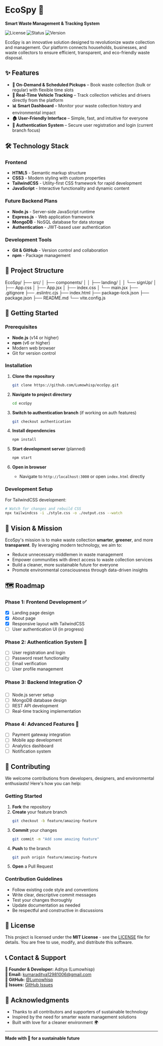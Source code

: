 # EcoSpy 🌱

**Smart Waste Management & Tracking System**

![License](https://img.shields.io/badge/license-MIT-blue.svg)
![Status](https://img.shields.io/badge/status-in%20development-yellow.svg)
![Version](https://img.shields.io/badge/version-1.0.0-green.svg)

EcoSpy is an innovative solution designed to revolutionize waste collection and management. Our platform connects households, businesses, and waste collectors to ensure efficient, transparent, and eco-friendly waste disposal.

## ✨ Features

- **🚛 On-Demand & Scheduled Pickups** – Book waste collection (bulk or regular) with flexible time slots
- **📍 Real-Time Vehicle Tracking** – Track collection vehicles and drivers directly from the platform
- **📊 Smart Dashboard** – Monitor your waste collection history and environmental impact
- **🏠 User-Friendly Interface** – Simple, fast, and intuitive for everyone
- **🔐 Authentication System** – Secure user registration and login (current branch focus)

## 🛠️ Technology Stack

### Frontend

- **HTML5** - Semantic markup structure
- **CSS3** - Modern styling with custom properties
- **TailwindCSS** - Utility-first CSS framework for rapid development
- **JavaScript** - Interactive functionality and dynamic content

### Future Backend Plans

- **Node.js** - Server-side JavaScript runtime
- **Express.js** - Web application framework
- **MongoDB** - NoSQL database for data storage
- **Authentication** - JWT-based user authentication

### Development Tools

- **Git & GitHub** - Version control and collaboration
- **npm** - Package management

## 📁 Project Structure

EcoSpy/
├── src/
│   ├── components/
│   │   ├── landing/
│   │   └── signUp/
│   ├── App.css
│   ├── App.jsx
│   ├── index.css
│   └── main.jsx
├── .gitignore
├── .eslintrc.cjs
├── index.html
├── package-lock.json
├── package.json
├── README.md
└── vite.config.js

## 🚀 Getting Started

### Prerequisites

- **Node.js** (v14 or higher)
- **npm** (v6 or higher)
- Modern web browser
- Git for version control

### Installation

1. **Clone the repository**

   ```bash
   git clone https://github.com/Lumowhisp/ecoSpy.git
   ```

2. **Navigate to project directory**

   ```bash
   cd ecoSpy
   ```

3. **Switch to authentication branch** (if working on auth features)

   ```bash
   git checkout authentication
   ```

4. **Install dependencies**

   ```bash
   npm install
   ```

5. **Start development server** (planned)

   ```bash
   npm start
   ```

6. **Open in browser**
   - Navigate to `http://localhost:3000` or open `index.html` directly

### Development Setup

For TailwindCSS development:

```bash
# Watch for changes and rebuild CSS
npx tailwindcss -i ./style.css -o ./output.css --watch
```

## 🎯 Vision & Mission

EcoSpy's mission is to make waste collection **smarter**, **greener**, and more **transparent**. By leveraging modern technology, we aim to:

- Reduce unnecessary middlemen in waste management
- Empower communities with direct access to waste collection services
- Build a cleaner, more sustainable future for everyone
- Promote environmental consciousness through data-driven insights

## 🗺️ Roadmap

### Phase 1: Frontend Development ✅

- [x] Landing page design
- [x] About page
- [x] Responsive layout with TailwindCSS
- [ ] User authentication UI (in progress)

### Phase 2: Authentication System 🔄

- [ ] User registration and login
- [ ] Password reset functionality
- [ ] Email verification
- [ ] User profile management

### Phase 3: Backend Integration 📋

- [ ] Node.js server setup
- [ ] MongoDB database design
- [ ] REST API development
- [ ] Real-time tracking implementation

### Phase 4: Advanced Features 🚀

- [ ] Payment gateway integration
- [ ] Mobile app development
- [ ] Analytics dashboard
- [ ] Notification system

## 🤝 Contributing

We welcome contributions from developers, designers, and environmental enthusiasts! Here's how you can help:

### Getting Started

1. **Fork** the repository
2. **Create** your feature branch
   ```bash
   git checkout -b feature/amazing-feature
   ```
3. **Commit** your changes
   ```bash
   git commit -m "Add some amazing feature"
   ```
4. **Push** to the branch
   ```bash
   git push origin feature/amazing-feature
   ```
5. **Open** a Pull Request

### Contribution Guidelines

- Follow existing code style and conventions
- Write clear, descriptive commit messages
- Test your changes thoroughly
- Update documentation as needed
- Be respectful and constructive in discussions

## 📄 License

This project is licensed under the **MIT License** - see the [LICENSE](LICENSE) file for details. You are free to use, modify, and distribute this software.

## 📞 Contact & Support

**👤 Founder & Developer:** Aditya (Lumowhisp)  
**📧 Email:** kumaraditya12981006@gmail.com  
**🐙 GitHub:** [@Lumowhisp](https://github.com/Lumowhisp)  
**💬 Issues:** [GitHub Issues](https://github.com/Lumowhisp/ecoSpy/issues)

## 🙏 Acknowledgments

- Thanks to all contributors and supporters of sustainable technology
- Inspired by the need for smarter waste management solutions
- Built with love for a cleaner environment 🌍

---

**Made with 💚 for a sustainable future**
